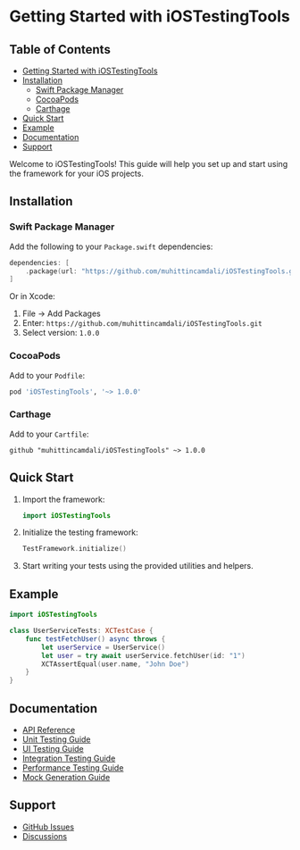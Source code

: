 # Getting Started with iOSTestingTools

<!-- TOC START -->
## Table of Contents
- [Getting Started with iOSTestingTools](#getting-started-with-iostestingtools)
- [Installation](#installation)
  - [Swift Package Manager](#swift-package-manager)
  - [CocoaPods](#cocoapods)
  - [Carthage](#carthage)
- [Quick Start](#quick-start)
- [Example](#example)
- [Documentation](#documentation)
- [Support](#support)
<!-- TOC END -->


Welcome to iOSTestingTools! This guide will help you set up and start using the framework for your iOS projects.

## Installation

### Swift Package Manager

Add the following to your `Package.swift` dependencies:

```swift
dependencies: [
    .package(url: "https://github.com/muhittincamdali/iOSTestingTools.git", from: "1.0.0")
]
```

Or in Xcode:
1. File → Add Packages
2. Enter: `https://github.com/muhittincamdali/iOSTestingTools.git`
3. Select version: `1.0.0`

### CocoaPods

Add to your `Podfile`:

```ruby
pod 'iOSTestingTools', '~> 1.0.0'
```

### Carthage

Add to your `Cartfile`:

```
github "muhittincamdali/iOSTestingTools" ~> 1.0.0
```

## Quick Start

1. Import the framework:
   ```swift
   import iOSTestingTools
   ```
2. Initialize the testing framework:
   ```swift
   TestFramework.initialize()
   ```
3. Start writing your tests using the provided utilities and helpers.

## Example

```swift
import iOSTestingTools

class UserServiceTests: XCTestCase {
    func testFetchUser() async throws {
        let userService = UserService()
        let user = try await userService.fetchUser(id: "1")
        XCTAssertEqual(user.name, "John Doe")
    }
}
```

## Documentation

- [API Reference](API.md)
- [Unit Testing Guide](UnitTestingGuide.md)
- [UI Testing Guide](UITestingGuide.md)
- [Integration Testing Guide](IntegrationTestingGuide.md)
- [Performance Testing Guide](PerformanceTestingGuide.md)
- [Mock Generation Guide](MockGenerationGuide.md)

## Support

- [GitHub Issues](https://github.com/muhittincamdali/iOSTestingTools/issues)
- [Discussions](https://github.com/muhittincamdali/iOSTestingTools/discussions)